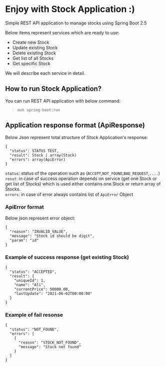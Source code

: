 # Enjoy with Stock Application :)
Simple REST API application to manage stocks using Spring Boot 2.5

Below items represent services which are ready to use:

  * Create new Stock
  * Update existing Stock
  * Delete existing Stock
  * Get list of all Stocks
  * Get specific Stock

We will describe each service in detail.

## How to run Stock Application?

You can run REST API application with below command:
>`mvn spring-boot:run`

## Application response format (ApiResponse)
Below Json represent total structure of Stock Application's response:
```
{
  "status": STATUS TEST,
  "result": Stock | array(Stock)
  "errors": array(ApiError)
}
```
`status`: status of the operation such as (`ACCEPT`,`NOT_FOUND`,`BAD_REQUEST`,`....`)  
`resut`: in case of success operation depends on service (get one Stock or get list of Stocks) which is used either contains one Stock or return array of Stocks.  
`errors`: in case of error always contains list of `ApiError` Object

### ApiError format
Below json represent error object:
```
{
  "reason": "INVALID_VALUE",
  "message": "Stock id should be digit",
  "param": "id"
}
```
### Example of success response (get existing Stock)

```
{
  "status": "ACCEPTED",
  "result": {
    "uniqueId": 1,
    "name": "Ali",
    "currentPrice": 50000.00,
    "lastUpdate": "2021-06-02T00:00:00"
  }
}
```
### Example of fail resonse 
```
{
  "status": "NOT_FOUND",
  "errors": [
    {
      "reason": "STOCK_NOT_FOUND",
      "message": "Stock not found"
    }
  ]
}
```





